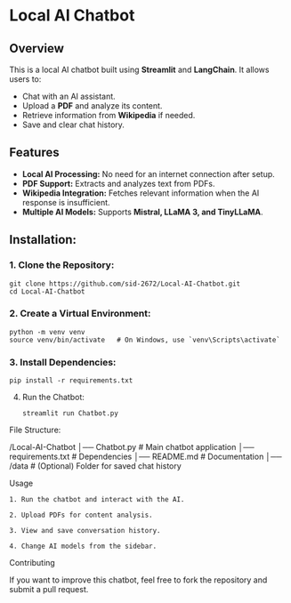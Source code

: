 # Local AI Chatbot

## Overview

This is a local AI chatbot built using **Streamlit** and **LangChain**. It allows users to:

- Chat with an AI assistant.
- Upload a **PDF** and analyze its content.
- Retrieve information from **Wikipedia** if needed.
- Save and clear chat history.

## Features

- **Local AI Processing:** No need for an internet connection after setup.
- **PDF Support:** Extracts and analyzes text from PDFs.
- **Wikipedia Integration:** Fetches relevant information when the AI response is insufficient.
- **Multiple AI Models:** Supports **Mistral, LLaMA 3, and TinyLLaMA**.

## Installation:

### 1. Clone the Repository:

    git clone https://github.com/sid-2672/Local-AI-Chatbot.git
    cd Local-AI-Chatbot

### 2. Create a Virtual Environment:

    python -m venv venv
    source venv/bin/activate   # On Windows, use `venv\Scripts\activate`
  
### 3. Install Dependencies:

    pip install -r requirements.txt

4. Run the Chatbot:

       streamlit run Chatbot.py

File Structure:

/Local-AI-Chatbot
│── Chatbot.py              # Main chatbot application
│── requirements.txt        # Dependencies
│── README.md               # Documentation
│── /data                   # (Optional) Folder for saved chat history

Usage

    1. Run the chatbot and interact with the AI.

    2. Upload PDFs for content analysis.

    3. View and save conversation history.

    4. Change AI models from the sidebar.

Contributing

If you want to improve this chatbot, feel free to fork the repository and submit a pull request.

